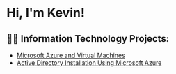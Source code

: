 <h1>Hi, I'm Kevin! <br/>

<h2>👨‍💻 Information Technology Projects:</h2>

- [Microsoft Azure and Virtual Machines](https://github.com/KevinZhou-git/Microsoft-Azure-VM-Setup)
- [Active Directory Installation Using Microsoft Azure](https://github.com/KevinZhou-git/Installing-Active-Directory)
<!--
**joshmadakor1/joshmadakor1** is a ✨ _special_ ✨ repository because its `README.md` (this file) appears on your GitHub profile.

Here are some ideas to get you started:

- 🔭 I’m currently working on ...
- 🌱 I’m currently learning ...
- 👯 I’m looking to collaborate on ...
- 🤔 I’m looking for help with ...
- 💬 Ask me about ...
- 📫 How to reach me: ...
- 😄 Pronouns: ...
- ⚡ Fun fact: ...
-->
